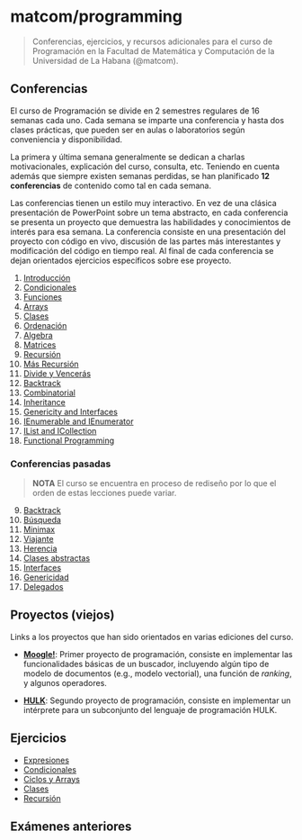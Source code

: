 # matcom/programming

> Conferencias, ejercicios, y recursos adicionales para el curso de Programación en la Facultad de Matemática y Computación de la Universidad de La Habana (@matcom).

## Conferencias

El curso de Programación se divide en 2 semestres regulares de 16 semanas cada uno. Cada semana se imparte una conferencia y hasta dos clases prácticas, que pueden ser en aulas o laboratorios según conveniencia y disponibilidad.

La primera y última semana generalmente se dedican a charlas motivacionales, explicación del curso, consulta, etc. Teniendo en cuenta además que siempre existen semanas perdidas, se han planificado **12 conferencias** de contenido como tal en cada semana.

Las conferencias tienen un estilo muy interactivo. En vez de una clásica presentación de PowerPoint sobre un tema abstracto, en cada conferencia se presenta un proyecto que demuestra las habilidades y conocimientos de interés para esa semana. La conferencia consiste en una presentación del proyecto con código en vivo, discusión de las partes más interestantes y modificación del código en tiempo real. Al final de cada conferencia se dejan orientados ejercicios específicos sobre ese proyecto.

1. [Introducción](./conferences/01-intro)
2. [Condicionales](./conferences/02-conditionals)
3. [Funciones](./conferences/03-functions)
4. [Arrays](./conferences/04-arrays)
5. [Clases](./conferences/05-classes)
6. [Ordenación](./conferences/06-sorting)
7. [Algebra](./conferences/07-algebra)
8. [Matrices](./conferences/08-matrices)
9. [Recursión](./conferences/09-recursion)
10. [Más Recursión](./conferences/10-more-recursion)
11. [Divide y Vencerás](./conferences/11-divide-and-conquer)
12. [Backtrack](./conferences/12-backtrack)
13. [Combinatorial](./conferences/13-combinatorial)
14. [Inheritance](./conferences/14-inheritance)
15. [Genericity and Interfaces](./conferences/15-genericity-and-interfaces)
16. [IEnumerable and IEnumerator](./conferences/16-ienumerable-and-ienumerator)
17. [IList and ICollection](./conferences/17-ilist-and-icollection)
18. [Functional Programming](./conferences/18-functional-programming)


### Conferencias pasadas

> **NOTA** El curso se encuentra en proceso de rediseño por lo que el orden de estas lecciones puede variar.

9. [Backtrack](./conferences/09-backtrack)
10. [Búsqueda](./conferences/10-search)
11. [Minimax](./conferences/11-minimax)
12. [Viajante](./conferences/12-tsp)
13. [Herencia](./conferences/13-inheritance)
14. [Clases abstractas](./conferences/14-evaluator)
15. [Interfaces](./conferences/15-interfaces)
16. [Genericidad](./conferences/16-generics)
17. [Delegados](./conferences/17-delegates)

## Proyectos (viejos)

Links a los proyectos que han sido orientados en varias ediciones del curso.

- [**Moogle!**](https://github.com/matcom/moogle): Primer proyecto de programación, consiste en implementar las funcionalidades básicas de un buscador, incluyendo algún tipo de modelo de documentos (e.g., modelo vectorial), una función de *ranking*, y algunos operadores.

- [**HULK**](./projects/hulk/Readme.md): Segundo proyecto de programación, consiste en implementar un intérprete para un subconjunto del lenguaje de programación HULK.

## Ejercicios

- [Expresiones](./exercises/01_types_expressions.md)
- [Condicionales](./exercises/02_conditionals_cycles.md)
- [Ciclos y Arrays](./exercises/03_cycles_arrays.md)
- [Clases](./exercises/04_clases.md)
- [Recursión](./exercises/05_recursion.md)

## Exámenes anteriores
